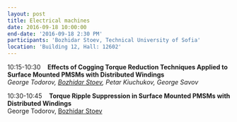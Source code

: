 ```yaml
---
layout: post
title: Electrical machines
date: 2016-09-18 10:00:00
end-date: '2016-09-18 2:30 PM'
participants: 'Bozhidar Stoev, Technical University of Sofia'
location: 'Building 12, Hall: 12602'
---
```



10:15-10:30    **Effects of Cogging Torque Reduction Techniques Applied to Surface Mounted PMSMs with Distributed Windings**
<br>*George Todorov, <u>B</u><u>ozhidar Stoev</u>, Petar Kiuchukov, George Savov*

10:30-10:45    **Torque Ripple Suppression in Surface Mounted PMSMs with Distributed Windings**
<br>George Todorov, <u>B</u><u>ozhidar Stoev</u>